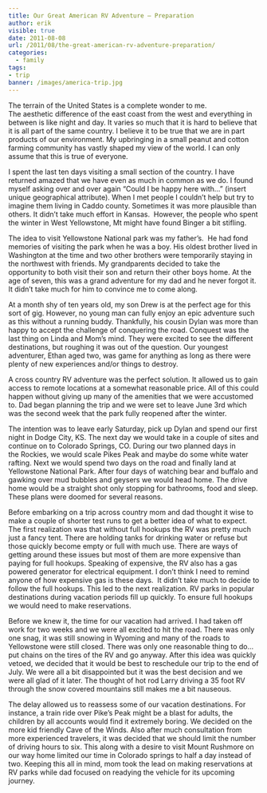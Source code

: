 ```yaml
---
title: Our Great American RV Adventure – Preparation
author: erik
visible: true
date: 2011-08-08
url: /2011/08/the-great-american-rv-adventure-preparation/
categories:
  - family
tags:
- trip
banner: /images/america-trip.jpg
---
```

  
The terrain of the United States is a complete wonder to me. The aesthetic difference of the east coast from the west and everything in between is like night and day. It varies so much that it is hard to believe that it is all part of the same country. I believe it to be true that we are in part products of our environment. My upbringing in a small peanut and cotton farming community has vastly shaped my view of the world. I can only assume that this is true of everyone.

I spent the last ten days visiting a small section of the country. I have returned amazed that we have even as much in common as we do. I found myself asking over and over again &#8220;Could I be happy here with&#8230;&#8221; (insert unique geographical attribute). When I met people I couldn&#8217;t help but try to imagine them living in Caddo county. Sometimes it was more plausible than others. It didn&#8217;t take much effort in Kansas.  However, the people who spent the winter in West Yellowstone, Mt might have found Binger a bit stifling.

The idea to visit Yellowstone National park was my father&#8217;s.  He had fond memories of visiting the park when he was a boy. His oldest brother lived in Washington at the time and two other brothers were temporarily staying in the northwest with friends. My grandparents decided to take the opportunity to both visit their son and return their other boys home. At the age of seven, this was a grand adventure for my dad and he never forgot it. It didn&#8217;t take much for him to convince me to come along.

At a month shy of ten years old, my son Drew is at the perfect age for this sort of gig. However, no young man can fully enjoy an epic adventure such as this without a running buddy. Thankfully, his cousin Dylan was more than happy to accept the challenge of conquering the road. Conquest was the last thing on Linda and Mom&#8217;s mind. They were excited to see the different destinations, but roughing it was out of the question. Our youngest adventurer, Ethan aged two, was game for anything as long as there were plenty of new experiences and/or things to destroy.

A cross country RV adventure was the perfect solution. It allowed us to gain access to remote locations at a somewhat reasonable price. All of this could happen without giving up many of the amenities that we were accustomed to. Dad began planning the trip and we were set to leave June 3rd which was the second week that the park fully reopened after the winter.

The intention was to leave early Saturday, pick up Dylan and spend our first night in Dodge City, KS. The next day we would take in a couple of sites and continue on to Colorado Springs, CO. During our two planned days in the Rockies, we would scale Pikes Peak and maybe do some white water rafting. Next we would spend two days on the road and finally land at Yellowstone National Park. After four days of watching bear and buffalo and gawking over mud bubbles and geysers we would head home. The drive home would be a straight shot only stopping for bathrooms, food and sleep. These plans were doomed for several reasons.

Before embarking on a trip across country mom and dad thought it wise to make a couple of shorter test runs to get a better idea of what to expect. The first realization was that without full hookups the RV was pretty much just a fancy tent. There are holding tanks for drinking water or refuse but those quickly become empty or full with much use. There are ways of getting around these issues but most of them are more expensive than paying for full hookups. Speaking of expensive, the RV also has a gas powered generator for electrical equipment. I don&#8217;t think I need to remind anyone of how expensive gas is these days.  It didn&#8217;t take much to decide to follow the full hookups. This led to the next realization. RV parks in popular destinations during vacation periods fill up quickly. To ensure full hookups we would need to make reservations.

Before we knew it, the time for our vacation had arrived. I had taken off work for two weeks and we were all excited to hit the road. There was only one snag, it was still snowing in Wyoming and many of the roads to Yellowstone were still closed. There was only one reasonable thing to do&#8230; put chains on the tires of the RV and go anyway. After this idea was quickly vetoed, we decided that it would be best to reschedule our trip to the end of July. We were all a bit disappointed but it was the best decision and we were all glad of it later. The thought of hot rod Larry driving a 35 foot RV through the snow covered mountains still makes me a bit nauseous.

The delay allowed us to reassess some of our vacation destinations. For instance, a train ride over Pike&#8217;s Peak might be a blast for adults, the children by all accounts would find it extremely boring. We decided on the more kid friendly Cave of the Winds. Also after much consultation from more experienced travelers, it was decided that we should limit the number of driving hours to six. This along with a desire to visit Mount Rushmore on our way home limited our time in Colorado springs to half a day instead of two. Keeping this all in mind, mom took the lead on making reservations at RV parks while dad focused on readying the vehicle for its upcoming journey.

